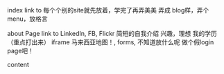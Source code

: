 index
link to 每个个别的site就先放着，学完了再弄美美
弄成 blog样，弄个menu，放格言

about Page
link to LinkedIn, FB, Flickr
简短的自我介绍
  兴趣，理想
我的学历（重点打出来）
iframe 马来西亚地图！, forms, 不知道放什么呢 做个假login page吧！

content
